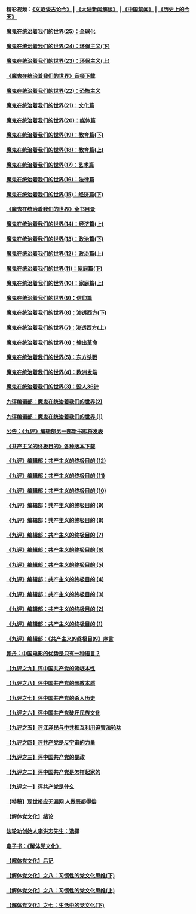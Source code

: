 #### 精彩视频：[《文昭谈古论今》](https://github.com/gfw-breaker/wenzhao/blob/master/README.md?t=11191231) | [《大陆新闻解读》](https://github.com/gfw-breaker/ntdtv-comedy/blob/master/README.md?t=11191231) | [《中国禁闻》](https://github.com/gfw-breaker/ntdtv-news/blob/master/README.md?t=11191231) | [《历史上的今天》](https://github.com/gfw-breaker/today-in-history/blob/master/README.md?t=11191231) 

#### [魔鬼在统治着我们的世界(25)：全球化](../pages/nsc422/n10788205.md?t=11191231) 

#### [魔鬼在统治着我们的世界(24)：环保主义(下)](../pages/nsc422/n10695307.md?t=11191231) 

#### [魔鬼在统治着我们的世界(23)：环保主义(上)](../pages/nsc422/n10688613.md?t=11191231) 

#### [《魔鬼在统治着我们的世界》音频下载](../pages/nsc422/n10635553.md?t=11191231) 

#### [魔鬼在统治着我们的世界(22)：恐怖主义](../pages/nsc422/n10614727.md?t=11191231) 

#### [魔鬼在统治着我们的世界(21)：文化篇](../pages/nsc422/n10597706.md?t=11191231) 

#### [魔鬼在统治着我们的世界(20)：媒体篇](../pages/nsc422/n10586579.md?t=11191231) 

#### [魔鬼在统治着我们的世界(19)：教育篇(下)](../pages/nsc422/n10564808.md?t=11191231) 

#### [魔鬼在统治着我们的世界(18)：教育篇(上)](../pages/nsc422/n10526970.md?t=11191231) 

#### [魔鬼在统治着我们的世界(17)：艺术篇](../pages/nsc422/n10499093.md?t=11191231) 

#### [魔鬼在统治着我们的世界(16)：法律篇](../pages/nsc422/n10485969.md?t=11191231) 

#### [魔鬼在统治着我们的世界(15)：经济篇(下)](../pages/nsc422/n10469975.md?t=11191231) 

#### [《魔鬼在统治着我们的世界》全书目录](../pages/nsc422/n10464261.md?t=11191231) 

#### [魔鬼在统治着我们的世界(14)：经济篇(上)](../pages/nsc422/n10457370.md?t=11191231) 

#### [魔鬼在统治着我们的世界(13)：政治篇(下)](../pages/nsc422/n10448270.md?t=11191231) 

#### [魔鬼在统治着我们的世界(12)：政治篇(上)](../pages/nsc422/n10444576.md?t=11191231) 

#### [魔鬼在统治着我们的世界(11)：家庭篇(下)](../pages/nsc422/n10440961.md?t=11191231) 

#### [魔鬼在统治着我们的世界(10)：家庭篇(上)](../pages/nsc422/n10435448.md?t=11191231) 

#### [魔鬼在统治着我们的世界(9)：信仰篇](../pages/nsc422/n10432159.md?t=11191231) 

#### [魔鬼在统治着我们的世界(8)：渗透西方(下)](../pages/nsc422/n10429603.md?t=11191231) 

#### [魔鬼在统治着我们的世界(7)：渗透西方(上)](../pages/nsc422/n10426013.md?t=11191231) 

#### [魔鬼在统治着我们的世界(6)：输出革命](../pages/nsc422/n10421536.md?t=11191231) 

#### [魔鬼在统治着我们的世界(5)：东方杀戮](../pages/nsc422/n10417707.md?t=11191231) 

#### [魔鬼在统治着我们的世界(4)：欧洲发端](../pages/nsc422/n10414890.md?t=11191231) 

#### [魔鬼在统治着我们的世界(3)：毁人36计](../pages/nsc422/n10411583.md?t=11191231) 

#### [九评编辑部：魔鬼在统治着我们的世界(2)](../pages/nsc422/n10410036.md?t=11191231) 

#### [九评编辑部：魔鬼在统治着我们的世界 (1)](../pages/nsc422/n10406825.md?t=11191231) 

#### [公告：《九评》编辑部另一部新书即将发表](../pages/nsc422/n10405104.md?t=11191231) 

#### [《共产主义的终极目的》各种版本下载](../pages/nsc422/n10022138.md?t=11191231) 

#### [《九评》编辑部：共产主义的终极目的 (12)](../pages/nsc422/n9933272.md?t=11191231) 

#### [《九评》编辑部：共产主义的终极目的 (11)](../pages/nsc422/n9924973.md?t=11191231) 

#### [《九评》编辑部：共产主义的终极目的 (10)](../pages/nsc422/n9920883.md?t=11191231) 

#### [《九评》编辑部：共产主义的终极目的 (9)](../pages/nsc422/n9916363.md?t=11191231) 

#### [《九评》编辑部：共产主义的终极目的 (8)](../pages/nsc422/n9912488.md?t=11191231) 

#### [《九评》编辑部：共产主义的终极目的 (7)](../pages/nsc422/n9901176.md?t=11191231) 

#### [《九评》编辑部：共产主义的终极目的 (6)](../pages/nsc422/n9899359.md?t=11191231) 

#### [《九评》编辑部：共产主义的终极目的 (5)](../pages/nsc422/n9893174.md?t=11191231) 

#### [《九评》编辑部：共产主义的终极目的 (4)](../pages/nsc422/n9891246.md?t=11191231) 

#### [《九评》编辑部：共产主义的终极目的 (3)](../pages/nsc422/n9879879.md?t=11191231) 

#### [《九评》编辑部：共产主义的终极目的 (2)](../pages/nsc422/n9876205.md?t=11191231) 

#### [《九评》编辑部：共产主义的终极目的 (1)](../pages/nsc422/n9865857.md?t=11191231) 

#### [《九评》编辑部：《共产主义的终极目的》序言](../pages/nsc422/n9862666.md?t=11191231) 

#### [颜丹：中国电影的优势是只有一种语言？](../pages/nsc422/n9583062.md?t=11191231) 

#### [【九评之九】评中国共产党的流氓本性](../pages/nsc422/n737542.md?t=11191231) 

#### [【九评之八】评中国共产党的邪教本质](../pages/nsc422/n735942.md?t=11191231) 

#### [【九评之七】评中国共产党的杀人历史](../pages/nsc422/n733806.md?t=11191231) 

#### [【九评之六】评中国共产党破坏民族文化](../pages/nsc422/n731667.md?t=11191231) 

#### [【九评之五】评江泽民与中共相互利用迫害法轮功](../pages/nsc422/n730058.md?t=11191231) 

#### [【九评之四】评共产党是反宇宙的力量](../pages/nsc422/n727814.md?t=11191231) 

#### [【九评之三】评中国共产党的暴政](../pages/nsc422/n725597.md?t=11191231) 

#### [【九评之二】评中国共产党是怎样起家的](../pages/nsc422/n723946.md?t=11191231) 

#### [【九评之一】评共产党是什么](../pages/nsc422/n722529.md?t=11191231) 

#### [【特稿】现世报应无漏网 人做恶都得偿](../pages/nsc422/n4215167.md?t=11191231) 

#### [【解体党文化】绪论](../pages/nsc422/n1449356.md?t=11191231) 

#### [法轮功创始人李洪志先生：选择](../pages/nsc422/n3580738.md?t=11191231) 

#### [电子书：《解体党文化》](../pages/nsc422/n1573484.md?t=11191231) 

#### [【解体党文化】后记](../pages/nsc422/n1531999.md?t=11191231) 

#### [【解体党文化】之八：习惯性的党文化思维(下)](../pages/nsc422/n1526477.md?t=11191231) 

#### [【解体党文化】之八：习惯性的党文化思维(上)](../pages/nsc422/n1520631.md?t=11191231) 

#### [【解体党文化】之七：生活中的党文化(下)](../pages/nsc422/n1513446.md?t=11191231) 

